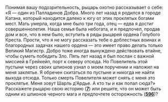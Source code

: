 Понимая вашу подозрительность, рыцарь охотно рассказывает о себе: «Я — один из Палладинов Добра. Много лет назад я родился в городе Катэна, который находится далеко к югу от этих проклятых богами мест. Мать умерла, когда мне было три года, отец — едва я достиг совершеннолетия. Наша семья была небогата, и я предпочел, продав дом и все, что в нем было, вступить в ряды рыцарей ордена Голубого Креста. Прости, что я не могу рассказать тебе о доблестных воинах и благородных задачах нашего ордена — это имеет право делать только Великий Магистр. Добро тоже иногда вынуждено действовать втайне, чтобы суметь победить Зло. Пять лет назад я был послан с важной миссией в Грейкейп, порт к северу отсюда. Но Повелитель этой пустыни через своих шпионов узнал о моем поручении и наложил на меня заклятье. Я обречен скитаться по пустыне и никогда не найти выхода отсюда. Только смерть Повелителя может снять с меня это проклятье. Меня зовут Шарль д'Ардье. А кто ты и как попал сюда?» Расскажете рыцарю свою историю ([**7**](#n_7)) или решите, что он может быть одним из шпионов черного мага и предпочтете осторожность ([**596**](#n_596))?

